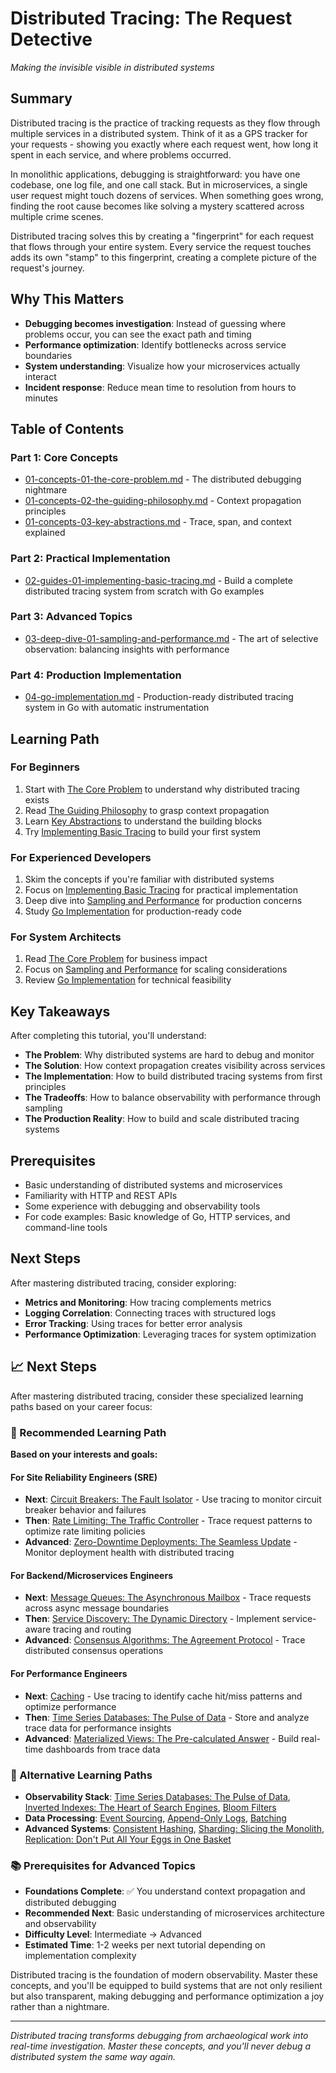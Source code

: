 # Distributed Tracing: The Request Detective

*Making the invisible visible in distributed systems*

## Summary

Distributed tracing is the practice of tracking requests as they flow through multiple services in a distributed system. Think of it as a GPS tracker for your requests - showing you exactly where each request went, how long it spent in each service, and where problems occurred.

In monolithic applications, debugging is straightforward: you have one codebase, one log file, and one call stack. But in microservices, a single user request might touch dozens of services. When something goes wrong, finding the root cause becomes like solving a mystery scattered across multiple crime scenes.

Distributed tracing solves this by creating a "fingerprint" for each request that flows through your entire system. Every service the request touches adds its own "stamp" to this fingerprint, creating a complete picture of the request's journey.

## Why This Matters

- **Debugging becomes investigation**: Instead of guessing where problems occur, you can see the exact path and timing
- **Performance optimization**: Identify bottlenecks across service boundaries
- **System understanding**: Visualize how your microservices actually interact
- **Incident response**: Reduce mean time to resolution from hours to minutes

## Table of Contents

### Part 1: Core Concepts
- [01-concepts-01-the-core-problem.md](01-concepts-01-the-core-problem.md) - The distributed debugging nightmare
- [01-concepts-02-the-guiding-philosophy.md](01-concepts-02-the-guiding-philosophy.md) - Context propagation principles
- [01-concepts-03-key-abstractions.md](01-concepts-03-key-abstractions.md) - Trace, span, and context explained

### Part 2: Practical Implementation
- [02-guides-01-implementing-basic-tracing.md](02-guides-01-implementing-basic-tracing.md) - Build a complete distributed tracing system from scratch with Go examples

### Part 3: Advanced Topics
- [03-deep-dive-01-sampling-and-performance.md](03-deep-dive-01-sampling-and-performance.md) - The art of selective observation: balancing insights with performance

### Part 4: Production Implementation
- [04-go-implementation.md](04-go-implementation.md) - Production-ready distributed tracing system in Go with automatic instrumentation

## Learning Path

### For Beginners
1. Start with [The Core Problem](01-concepts-01-the-core-problem.md) to understand why distributed tracing exists
2. Read [The Guiding Philosophy](01-concepts-02-the-guiding-philosophy.md) to grasp context propagation
3. Learn [Key Abstractions](01-concepts-03-key-abstractions.md) to understand the building blocks
4. Try [Implementing Basic Tracing](02-guides-01-implementing-basic-tracing.md) to build your first system

### For Experienced Developers
1. Skim the concepts if you're familiar with distributed systems
2. Focus on [Implementing Basic Tracing](02-guides-01-implementing-basic-tracing.md) for practical implementation
3. Deep dive into [Sampling and Performance](03-deep-dive-01-sampling-and-performance.md) for production concerns
4. Study [Go Implementation](04-go-implementation.md) for production-ready code

### For System Architects
1. Read [The Core Problem](01-concepts-01-the-core-problem.md) for business impact
2. Focus on [Sampling and Performance](03-deep-dive-01-sampling-and-performance.md) for scaling considerations
3. Review [Go Implementation](04-go-implementation.md) for technical feasibility

## Key Takeaways

After completing this tutorial, you'll understand:

- **The Problem**: Why distributed systems are hard to debug and monitor
- **The Solution**: How context propagation creates visibility across services
- **The Implementation**: How to build distributed tracing systems from first principles
- **The Tradeoffs**: How to balance observability with performance through sampling
- **The Production Reality**: How to build and scale distributed tracing systems

## Prerequisites

- Basic understanding of distributed systems and microservices
- Familiarity with HTTP and REST APIs
- Some experience with debugging and observability tools
- For code examples: Basic knowledge of Go, HTTP services, and command-line tools

## Next Steps

After mastering distributed tracing, consider exploring:
- **Metrics and Monitoring**: How tracing complements metrics
- **Logging Correlation**: Connecting traces with structured logs
- **Error Tracking**: Using traces for better error analysis
- **Performance Optimization**: Leveraging traces for system optimization

## 📈 Next Steps

After mastering distributed tracing, consider these specialized learning paths based on your career focus:

### 🎯 Recommended Learning Path

**Based on your interests and goals:**

#### For Site Reliability Engineers (SRE)
- **Next**: [Circuit Breakers: The Fault Isolator](../circuit-breakers-the-fault-isolator/README.md) - Use tracing to monitor circuit breaker behavior and failures
- **Then**: [Rate Limiting: The Traffic Controller](../rate-limiting-the-traffic-controller/README.md) - Trace request patterns to optimize rate limiting policies
- **Advanced**: [Zero-Downtime Deployments: The Seamless Update](../zero-downtime-deployments-the-seamless-update/README.md) - Monitor deployment health with distributed tracing

#### For Backend/Microservices Engineers
- **Next**: [Message Queues: The Asynchronous Mailbox](../message-queues-the-asynchronous-mailbox/README.md) - Trace requests across async message boundaries
- **Then**: [Service Discovery: The Dynamic Directory](../service-discovery-the-dynamic-directory/README.md) - Implement service-aware tracing and routing
- **Advanced**: [Consensus Algorithms: The Agreement Protocol](../consensus-algorithms-the-agreement-protocol/README.md) - Trace distributed consensus operations

#### For Performance Engineers
- **Next**: [Caching](../caching/README.md) - Use tracing to identify cache hit/miss patterns and optimize performance
- **Then**: [Time Series Databases: The Pulse of Data](../time-series-databases-the-pulse-of-data/README.md) - Store and analyze trace data for performance insights
- **Advanced**: [Materialized Views: The Pre-calculated Answer](../materialized-views-the-pre-calculated-answer/README.md) - Build real-time dashboards from trace data

### 🔗 Alternative Learning Paths

- **Observability Stack**: [Time Series Databases: The Pulse of Data](../time-series-databases-the-pulse-of-data/README.md), [Inverted Indexes: The Heart of Search Engines](../inverted-indexes-the-heart-of-search-engines/README.md), [Bloom Filters](../bloom-filters/README.md)
- **Data Processing**: [Event Sourcing](../event-sourcing/README.md), [Append-Only Logs](../append-only-logs/README.md), [Batching](../batching/README.md)
- **Advanced Systems**: [Consistent Hashing](../consistent-hashing/README.md), [Sharding: Slicing the Monolith](../sharding-slicing-the-monolith/README.md), [Replication: Don't Put All Your Eggs in One Basket](../replication-dont-put-all-your-eggs-in-one-basket/README.md)

### 📚 Prerequisites for Advanced Topics

- **Foundations Complete**: ✅ You understand context propagation and distributed debugging
- **Recommended Next**: Basic understanding of microservices architecture and observability
- **Difficulty Level**: Intermediate → Advanced
- **Estimated Time**: 1-2 weeks per next tutorial depending on implementation complexity

Distributed tracing is the foundation of modern observability. Master these concepts, and you'll be equipped to build systems that are not only resilient but also transparent, making debugging and performance optimization a joy rather than a nightmare.

---

*Distributed tracing transforms debugging from archaeological work into real-time investigation. Master these concepts, and you'll never debug a distributed system the same way again.*